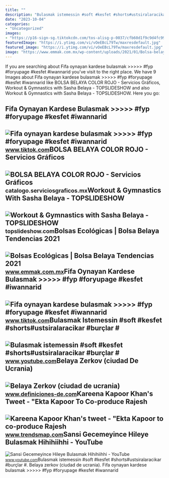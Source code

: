 ```yaml
---
title: ""
description: "Bulasmak istemessin #soft #kesfet #shorts#ustsiralaracikar #burçlar #"
date: "2023-10-04"
categories:
- "Uncategorized"
images:
- "https://p16-sign-sg.tiktokcdn.com/tos-alisg-p-0037/cfb60d1f9c9d4fc996ea2f00e37a6ca3_1654531865~tplv-dmt-logom:tos-alisg-i-0068/c4372ae2645f4414a8c8859660e52a9e.image?x-expires=1697403600&amp;x-signature=HOYQw1fzECqlAiZDsFd4zwFrRSc%3D"
featuredImage: "https://i.ytimg.com/vi/vOeEBcL79Tw/maxresdefault.jpg"
featured_image: "https://i.ytimg.com/vi/vOeEBcL79Tw/maxresdefault.jpg"
image: "https://www.emmak.com.mx/wp-content/uploads/2021/01/Bolsa-belaya.png"
---
```


If you are searching about Fifa oynayan kardese bulasmak &gt;&gt;&gt;&gt;&gt; #fyp #foryupage #kesfet #iwannarid you've visit to the right place. We have 9 Images about Fifa oynayan kardese bulasmak &gt;&gt;&gt;&gt;&gt; #fyp #foryupage #kesfet #iwannarid like BOLSA BELAYA COLOR ROJO - Servicios Gráficos, Workout &amp; Gymnastics with Sasha Belaya - TOPSLIDESHOW and also Workout &amp; Gymnastics with Sasha Belaya - TOPSLIDESHOW. Here you go:

Fifa Oynayan Kardese Bulasmak &gt;&gt;&gt;&gt;&gt; #fyp #foryupage #kesfet #iwannarid
-------------------------------------------------------------------------------------

 ![Fifa oynayan kardese bulasmak >>>>> #fyp #foryupage #kesfet #iwannarid](https://p16-sign-sg.tiktokcdn.com/tos-alisg-p-0037/cfb60d1f9c9d4fc996ea2f00e37a6ca3_1654531865~tplv-photomode-video-share-card:630:630:20.jpeg?x-expires=1697835600&x-signature=js69hNswJUtlUrlGg4bbhXehMbU%3D) <small>www.tiktok.com</small>BOLSA BELAYA COLOR ROJO - Servicios Gráficos
--------------------------------------------

 ![BOLSA BELAYA COLOR ROJO - Servicios Gráficos](https://catalogo.serviciosgraficos.mx/img_db/SIN-075-R.jpg) <small>catalogo.serviciosgraficos.mx</small>Workout &amp; Gymnastics With Sasha Belaya - TOPSLIDESHOW
---------------------------------------------------------

 ![Workout & Gymnastics with Sasha Belaya - TOPSLIDESHOW](https://topslideshow.com/wp-content/uploads/2022/11/maxresdefault-1-1.jpg) <small>topslideshow.com</small>Bolsas Ecológicas | Bolsa Belaya Tendencias 2021
------------------------------------------------

 ![Bolsas Ecológicas | Bolsa Belaya Tendencias 2021](https://www.emmak.com.mx/wp-content/uploads/2021/01/Bolsa-belaya.png) <small>www.emmak.com.mx</small>Fifa Oynayan Kardese Bulasmak &gt;&gt;&gt;&gt;&gt; #fyp #foryupage #kesfet #iwannarid
-------------------------------------------------------------------------------------

 ![Fifa oynayan kardese bulasmak >>>>> #fyp #foryupage #kesfet #iwannarid](https://p16-sign-sg.tiktokcdn.com/tos-alisg-p-0037/cfb60d1f9c9d4fc996ea2f00e37a6ca3_1654531865~tplv-dmt-logom:tos-alisg-i-0068/c4372ae2645f4414a8c8859660e52a9e.image?x-expires=1697403600&x-signature=HOYQw1fzECqlAiZDsFd4zwFrRSc%3D) <small>www.tiktok.com</small>Bulasmak Istemessin #soft #kesfet #shorts#ustsiralaracikar #burçlar #
---------------------------------------------------------------------

 ![Bulasmak istemessin #soft #kesfet #shorts#ustsiralaracikar #burçlar #](https://i.ytimg.com/vi/dcqjcBVHBOU/maxres2.jpg?sqp=-oaymwEoCIAKENAF8quKqQMcGADwAQH4AZQDgALQBYoCDAgAEAEYfyAqKCYwDw==&rs=AOn4CLCjEwOe-XBYanPEwXwek_tWEpbAaQ) <small>www.youtube.com</small>Belaya Zerkov (ciudad De Ucrania)
---------------------------------

 ![Belaya Zerkov (ciudad de ucrania)](https://www.definiciones-de.com/preimagen/201493.png) <small>www.definiciones-de.com</small>Kareena Kapoor Khan's Tweet - "Ekta Kapoor To Co-produce Rajesh
---------------------------------------------------------------

 ![Kareena Kapoor Khan's tweet - "Ekta Kapoor to co-produce Rajesh](https://pbs.twimg.com/media/Fcyada8X0AANSFu.jpg) <small>www.trendsmap.com</small>Sansi Gecemeyince Hileye Bulasmak Hihihiihhi - YouTube
------------------------------------------------------

 ![Sansi Gecemeyince Hileye Bulasmak Hihihiihhi - YouTube](https://i.ytimg.com/vi/vOeEBcL79Tw/maxresdefault.jpg) <small>www.youtube.com</small>Bulasmak istemessin #soft #kesfet #shorts#ustsiralaracikar #burçlar #. Belaya zerkov (ciudad de ucrania). Fifa oynayan kardese bulasmak &gt;&gt;&gt;&gt;&gt; #fyp #foryupage #kesfet #iwannarid

